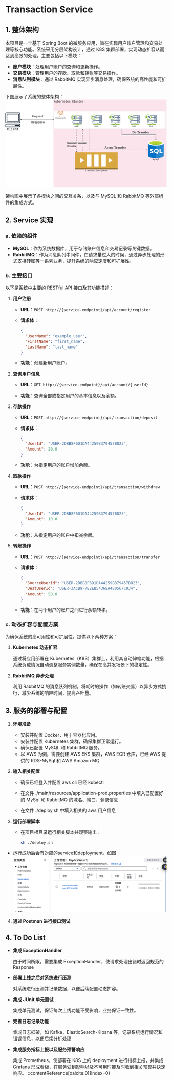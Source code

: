# Transaction Service

## 1. 整体架构

本项目是一个基于 Spring Boot 的微服务应用，旨在实现用户账户管理和交易处理等核心功能。系统采用分层架构设计，通过 K8S 集群部署，实现动态扩容从而达到高效的处理，主要包括以下模块：

- **账户模块**：处理用户账户的查询和更新操作。
- **交易模块**：管理用户的存款、取款和转账等交易操作。
- **消息队列模块**：通过 RabbitMQ 实现异步消息处理，确保系统的高性能和可扩展性。

下图展示了系统的整体架构：
![alt text](design-plot.svg)

架构图中展示了各模块之间的交互关系，以及与 MySQL 和 RabbitMQ 等外部组件的集成方式。

## 2. Service 实现

### a. 依赖的组件

- **MySQL**：作为系统数据库，用于存储账户信息和交易记录等关键数据。
- **RabbitMQ**：作为消息队列中间件，在请求量过大的时候，通过异步处理的形式支持转账等一系列业务，提升系统的响应速度和可扩展性。

### b. 主要接口

以下是系统中主要的 RESTful API 接口及其功能描述：

1. **用户注册**

   - **URL**：`POST http://{service-endpoint}/api/account/register`
   - **请求体**：

     ```json
     {
       "UserName": "example_user",
       "FirstName": "first_name",
       "LastName": "last_name"
     }
     ```

   - **功能**：创建新用户账户。

2. **查询用户信息**

   - **URL**：`GET http://{service-endpoint}/api/account/{userId}`

   - **功能**：查询全部或指定用户的基本信息以及余额。

3. **存款操作**

   - **URL**：`POST http://{service-endpoint}/api/transaction/deposit`
   - **请求体**：

     ```json
     {
       "UserId": "USER-2DBB8F6D1DA44259B379457B823",
       "Amount": 20.0
     }
     ```

   - **功能**：为指定用户的账户增加余额。

4. **取款操作**

   - **URL**：`POST http://{service-endpoint}/api/transaction/withdraw`
   - **请求体**：

     ```json
     {
       "UserId": "USER-2DBB8F6D1DA44259B379457B823",
       "Amount": 10.0
     }
     ```

   - **功能**：从指定用户的账户中扣减余额。

5. **转账操作**

   - **URL**：`POST http://{service-endpoint}/api/transaction/transfer`
   - **请求体**：

     ```json
     {
       "SourceUserId": "USER-2DBB8F6D1DA44259B379457B823",
       "DestUserId": "USER-3ACB9F7E2EB54368A480567C934",
       "Amount": 50.0
     }
     ```

   - **功能**：在两个用户的账户之间进行余额转移。

### c. 动态扩容与配置方案

为确保系统的高可用性和可扩展性，提供以下两种方案：

1. **Kubernetes 动态扩容**

   通过将应用部署在 Kubernetes（K8S）集群上，利用其自动伸缩功能，根据系统负载情况自动调整服务实例数量，确保在高并发场景下的稳定性。

2. **RabbitMQ 异步处理**

   利用 RabbitMQ 的消息队列机制，将耗时的操作（如转账交易）以异步方式执行，减少系统的响应时间，提高吞吐量。

## 3. 服务的部署与配置

1. **环境准备**

   - 安装并配置 Docker，用于容器化应用。
   - 安装并配置 Kubernetes 集群，确保集群正常运行。
   - 确保已配置 MySQL 和 RabbitMQ 服务。
   - 以 AWS 为例，需要创建 AWS EKS 集群，AWS ECR 仓库，已经 AWS 提供的 RDS-MySql 和 AWS Amazon MQ

2. **输入相关配置**

   - 确保已经登入并配置 aws cli 已经 kubectl

   - 在文件 ./main/resources/application-prod.properties 中填入已配置好的 MySql 和 RabbitMQ 的域名、端口、登录信息

   - 在文件 ./deploy.sh 中填入相关的 aws 用户信息

3. **运行部署脚本**

   - 在项目根目录运行相关脚本并观察输出：

     ```bash
     sh ./deploy.sh
     ```
  - 运行成功后会有对应的service和deployment，如图
  ![alt text](deploy-success.png)
  
4. **通过 Postman 进行接口测试**

## 4. To Do List

- **集成 ExceptionHandler**

  由于时间所限，需要集成 ExceptionHandler，使请求处理出错时返回规范的 Response

- **部署上线之后对系统进行压测**

  对系统进行压测并记录数据，以便后续配置动态扩容。

- **集成 JUnit 单元测试**

  集成单元测试，保证每次上线功能不受影响，业务保证一致性。

- **完善日志记录功能**

  集成日志框架，如 Kafka，ElasticSearch-Kibana 等，记录系统运行情况和错误信息，以便后续分析处理

- **集成服务指标上报以及服务预警响应**

  集成 Prometheus，使部署在 K8S 上的 deployment 进行指标上报，并集成 Grafana 形成看板，在服务受到影响以及不可用时能及时收到相关预警并快速响应。
  ::contentReference[oaicite:0]{index=0}
